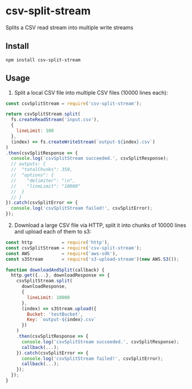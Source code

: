 # csv-split-stream
Splits a CSV read stream into multiple write streams

## Install

`npm install csv-split-stream`

## Usage

1. Split a local CSV file into multiple CSV files (10000 lines each):

  ```javascript
  const csvSplitStream = require('csv-split-stream');

  return csvSplitStream.split(
    fs.createReadStream('input.csv'),
    {
      lineLimit: 100
    },
    (index) => fs.createWriteStream(`output-${index}.csv`)
  )
  .then(csvSplitResponse => {
    console.log('csvSplitStream succeeded.', csvSplitResponse);
    // outputs: {
    //  "totalChunks": 350,
    //  "options": {
    //    "delimiter": "\n",
    //    "lineLimit": "10000"
    //  }
    // }
  }).catch(csvSplitError => {
    console.log('csvSplitStream failed!', csvSplitError);
  });

  ```

2. Download a large CSV file via HTTP, split it into chunks of 10000 lines and upload each of them to s3:

  ```javascript
  const http           = require('http'),
  const csvSplitStream = require('csv-split-stream');
  const AWS            = require('aws-sdk'),
  const s3Stream       = require('s3-upload-stream')(new AWS.S3());

  function downloadAndSplit(callback) {
    http.get({...}, downloadResponse => {
      csvSplitStream.split(
        downloadResponse,
        {
          lineLimit: 10000
        },
        (index) => s3Stream.upload({
          Bucket: 'testBucket',
          Key: `output-${index}.csv`
        })
      )
      .then(csvSplitResponse => {
        console.log('csvSplitStream succeeded.', csvSplitResponse);
        callback(...);
      }).catch(csvSplitError => {
        console.log('csvSplitStream failed!', csvSplitError);
        callback(...);
      });
    });    
  }
  ```
